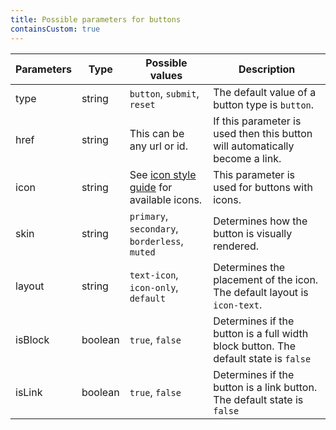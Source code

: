 ```yaml
---
title: Possible parameters for buttons
containsCustom: true
---
```


<table class="c-table">
    <thead>
        <tr>
            <th>Parameters</th>
            <th>Type</th>
            <th>Possible values</th>
            <th>Description</th>
        </tr>
    </thead>
    <tbody>
        <tr>
            <td>type</td>
            <td>string</td>
            <td><code>button</code>, <code>submit</code>, <code>reset</code></td>
            <td>The default value of a button type is <code>button</code>.</td>
        </tr>
        <tr>
            <td>href</td>
            <td>string</td>
            <td>This can be any url or id.</td>
            <td>If this parameter is used then this button will automatically become a link.</td>
        </tr>
        <tr>
            <td>icon</td>
            <td>string</td>
            <td>See <a href="/styleguide/aov-icons.html">icon style guide</a> for available icons.</td>
            <td>This parameter is used for buttons with icons.</td>
        </tr>
        <tr>
            <td>skin</td>
            <td>string</td>
            <td><code>primary</code>, <code>secondary</code>, <code>borderless</code>, <code>muted</code></td>
            <td>Determines how the button is visually rendered.</td>
        </tr>
        <tr>
            <td>layout</td>
            <td>string</td>
            <td><code>text-icon</code>, <code>icon-only</code>, <code>default</code></td>
            <td>Determines the placement of the icon. The default layout is <code>icon-text</code>.</td>
        </tr>
        <tr>
            <td>isBlock</td>
            <td>boolean</td>
            <td><code>true</code>, <code>false</code></td>
            <td>Determines if the button is a full width block button. The default state is <code>false</code></td>
        </tr>
        <tr>
            <td>isLink</td>
            <td>boolean</td>
            <td><code>true</code>, <code>false</code></td>
            <td>Determines if the button is a link button. The default state is <code>false</code></td>
        </tr>
    </tbody>
</table>
